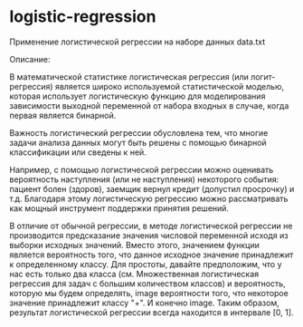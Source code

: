 # logistic-regression
Применение логистической регрессии на наборе данных data.txt

Описание:

В математической статистике логистическая регрессия (или логит-регрессия) является широко используемой статистической моделью, которая использует логистическую функцию для моделирования зависимости выходной переменной от набора входных в случае, когда первая является бинарной.

Важность логистический регрессии обусловлена тем, что многие задачи анализа данных могут быть решены с помощью бинарной классификации или сведены к ней.

Например, с помощью логистической регрессии можно оценивать вероятность наступления (или не наступления) некоторого события: пациент болен (здоров), заемщик вернул кредит (допустил просрочку) и т.д. Благодаря этому логистическую регрессию можно рассматривать как мощный инструмент поддержки принятия решений.


В отличие от обычной регрессии, в методе логистической регрессии не производится предсказание значения числовой переменной исходя из выборки исходных значений. Вместо этого, значением функции является вероятность того, что данное исходное значение принадлежит к определенному классу. Для простоты, давайте предположим, что у нас есть только два класса (см. Множественная логистическая регрессия для задач с большим количеством классов) и вероятность, которую мы будем определять, image вероятности того, что некоторое значение принадлежит классу "+". И конечно image. Таким образом, результат логистической регрессии всегда находится в интервале [0, 1].

